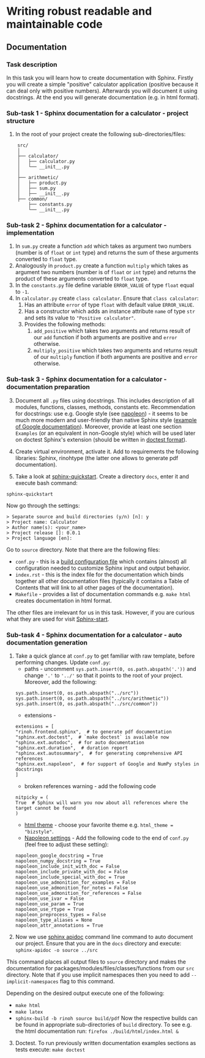 # Writing robust readable and maintainable code

## Documentation

### Task description

In this task you will learn how to create documentation with Sphinx. Firstly you will create a simple "positive" calculator application (positive because it can deal only with positive numbers). Afterwards you will document it using docstrings. At the end you will generate documentation (e.g. in html format).

### Sub-task 1 - Sphinx documentation for a calculator - project structure

1. In the root of your project create the following sub-directories/files:
```
    src/
    │
    ├── calculator/
    │   ├── calculator.py
	│	└── __init__.py
    │
    ├── arithmetic/
    │   ├── product.py
    │   ├── sum.py
    │	├── __init__.py
    ├── common/
        ├── constants.py
        └── __init__.py
```

### Sub-task 2 - Sphinx documentation for a calculator - implementation


1. In `sum.py` create a function `add` which takes as argument two numbers (number is of `float` or `int` type) and returns the sum of these arguments converted to `float` type.
2. Analogously in `product.py` create a function `multiply` which takes as argument two numbers (number is of `float` or `int` type) and returns the product of these arguments converted to `float` type.
3. In the `constants.py` file define variable `ERROR_VALUE` of type `float` equal to `-1`.
4. In `calculator.py` create `class calculator`. Ensure that `class calculator`:
	1. Has an attribute `error` of type `float` with default value `ERROR_VALUE`.
	2. Has a constructor which adds an instance attribute `name` of type `str` and sets its value to `"Positive calculator"`.
	3. Provides the following methods:
		1. `add_positive` which takes two arguments and returns result of our `add` function if both arguments are positive and `error` otherwise.
		2. `multiply_positive` which takes two arguments and returns result of our `multiply` function if both arguments are positive and `error` otherwise.


### Sub-task 3 - Sphinx documentation for a calculator - documentation preparation

3. Document all `.py` files using docstrings. This includes description of all modules, functions, classes, methods, constants etc. Recommendation for docstrings: use e.g. Google style (see [napoleon](https://www.sphinx-doc.org/en/master/usage/extensions/napoleon.html)) - it seems to be much more modern and user-friendly than native Sphinx style ([example of Google documentation](https://gist.github.com/redlotus/3bc387c2591e3e908c9b63b97b11d24e)).
Moreover, provide at least one section `Examples` (or an equivalent in non-Google style) which will be used later on doctest Sphinx's extension (should be written in [doctest format](https://docs.python.org/3/library/doctest.html)).

4. Create virtual environment, activate it. Add to requirements the following libraries: Sphinx, rinohtype
(the latter one allows to generate pdf documentation).

5. Take a look at [sphinx-quickstart](https://www.sphinx-doc.org/en/master/man/sphinx-quickstart.html). Create a directory `docs`, enter it and execute bash command:

`sphinx-quickstart`

Now go through the settings:
```
> Separate source and build directories (y/n) [n]: y
> Project name: Calculator
> Author name(s): <your_name>
> Project release []: 0.0.1
> Project language [en]:
```

Go to `source` directory. Note that there are the following files:
- `conf.py` - this is a [build configuration file](https://www.sphinx-doc.org/en/master/usage/configuration.html) which contains (almost) all configuration needed to customize Sphinx input and output behavior.
- `index.rst` - this is the index file for the documentation which binds together all other documentation files (typically it contains a Table of Contents that will link to all other pages of the documentation).
- `Makefile` - provides a list of documentation commands e.g. `make html` creates documentation in html format.

The other files are irrelevant for us in this task. However, if you are curious what they are used for visit [Sphinx-start](https://sphinx-tutorial.readthedocs.io/start/).

### Sub-task 4 - Sphinx documentation for a calculator - auto documentation generation


1. Take a quick glance at `conf.py` to get familiar with raw template, before performing changes. Update `conf.py`:
	- paths - uncomment `sys.path.insert(0, os.path.abspath('.'))` and change `'.'` to `'../'` so that it points to the root of your project. Moreover, add the following:
	```
	sys.path.insert(0, os.path.abspath("../src"))
	sys.path.insert(0, os.path.abspath("../src/arithmetic"))
	sys.path.insert(0, os.path.abspath("../src/common"))
	```
	- extensions -
	```
	extensions = [
    "rinoh.frontend.sphinx",  # to generate pdf documentation
    "sphinx.ext.doctest",  # `make doctest` is available now
    "sphinx.ext.autodoc",  # for auto documentation
    "sphinx.ext.duration",  # duration report
    "sphinx.ext.autosummary",  # for generating comprehensive API references
    "sphinx.ext.napoleon",  # for support of Google and NumPy styles in docstrings
    ]
    ```
    - broken references warning - add the following code
    ```
	nitpicky = (
    True  # Sphinx will warn you now about all references where the target cannot be found
	)
	```
	- [html theme](https://www.sphinx-doc.org/en/master/usage/theming.html) - choose your favorite theme e.g. `html_theme = "bizstyle"`.
	- [Napoleon settings](https://www.sphinx-doc.org/en/master/usage/extensions/napoleon.html) - Add the following code to the end of `conf.py` (feel free to adjust these setting):
	```
	napoleon_google_docstring = True
	napoleon_numpy_docstring = True
	napoleon_include_init_with_doc = False
	napoleon_include_private_with_doc = False
	napoleon_include_special_with_doc = True
	napoleon_use_admonition_for_examples = False
	napoleon_use_admonition_for_notes = False
	napoleon_use_admonition_for_references = False
	napoleon_use_ivar = False
	napoleon_use_param = True
	napoleon_use_rtype = True
	napoleon_preprocess_types = False
	napoleon_type_aliases = None
	napoleon_attr_annotations = True
	```
1. Now we use [sphinx apidoc](https://www.sphinx-doc.org/en/master/man/sphinx-apidoc.html) command line command to auto document our project.
Ensure that you are in the `docs` directory and execute:
`sphinx-apidoc -o source ../src`

This command places all output files to `source` directory and makes the documentation for packages/modules/files/classes/functions from our `src` directory. Note that if you use implicit namespaces then you need to add `--implicit-namespaces` flag to this command.

Depending on the desired output execute one of the following:
- `make html`
- `make latex`
- `sphinx-build -b rinoh source build/pdf`
Now the respective builds can be found in appropriate sub-directories of `build` directory. To see e.g. the html documentation run:
`firefox ./build/html/index.html &`

3. Doctest. To run previously written documentation examples sections as tests execute:
`make doctest`

